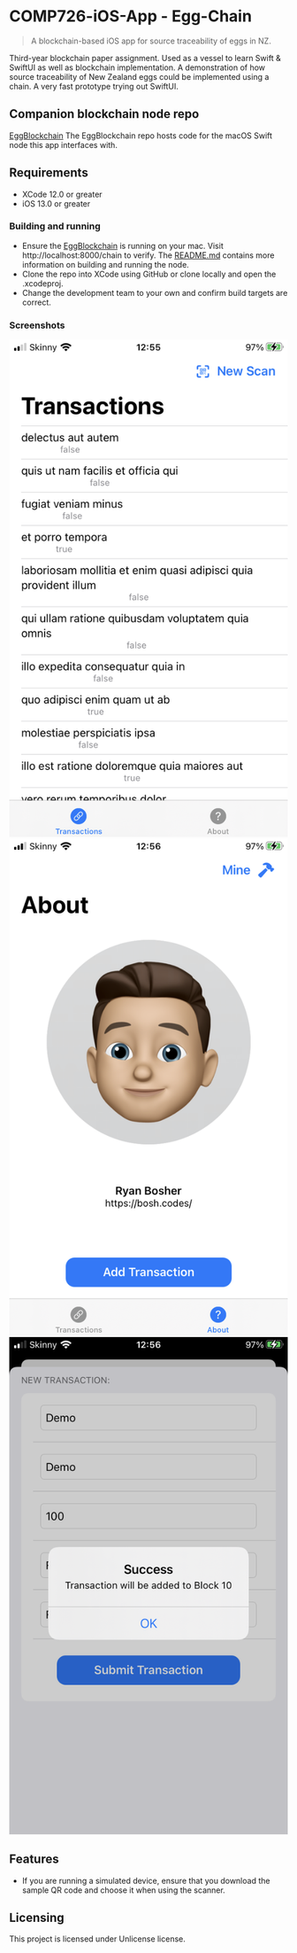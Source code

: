 # COMP726-iOS-App - Egg-Chain
> A blockchain-based iOS app for source traceability of eggs in NZ.

Third-year blockchain paper assignment. Used as a vessel to learn Swift & SwiftUI as well as blockchain implementation.
A demonstration of how source traceability of New Zealand eggs could be implemented using a chain. A very fast prototype trying out SwiftUI.

## Companion blockchain node repo

[EggBlockchain](https://github.com/bosh-code/EggBlockchain)
The EggBlockchain repo hosts code for the macOS Swift node this app interfaces with.

## Requirements

* XCode 12.0 or greater
* iOS 13.0 or greater

### Building and running

* Ensure the [EggBlockchain](https://github.com/bosh-code/EggBlockchain) is running on your mac. Visit http://localhost:8000/chain to verify. The [README.md](https://github.com/bosh-code/EggBlockchain/blob/main/README.md) contains more information on building and running the node.
* Clone the repo into XCode using GitHub or clone locally and open the .xcodeproj.
* Change the development team to your own and confirm build targets are correct.

### Screenshots 
![List View][list]
![About View][about]
![Add View][add]

[list]: https://github.com/bosh-code/COMP726-iOS-App/blob/main/Assets/list.PNG "List View"
[about]: https://github.com/bosh-code/COMP726-iOS-App/blob/main/Assets/about.PNG "About View"
[add]: https://github.com/bosh-code/COMP726-iOS-App/blob/main/Assets/add.PNG "Add View"

## Features

* If you are running a simulated device, ensure that you download the sample QR code and choose it when using the scanner.

## Licensing

This project is licensed under Unlicense license.
